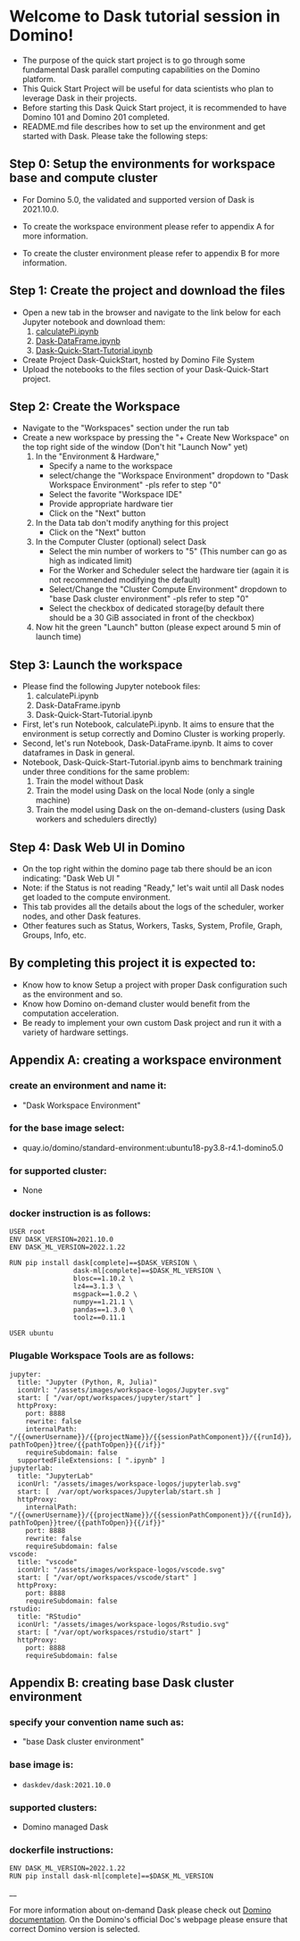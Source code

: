 # Welcome to Dask tutorial session in Domino!

- The purpose of the quick start project is to go through some fundamental Dask parallel computing capabilities on the Domino platform.
- This Quick Start Project will be useful for data scientists who plan to leverage Dask in their projects.
- Before starting this Dask Quick Start project, it is recommended to have Domino 101 and Domino 201 completed.
- README.md file describes how to set up the environment and get started with Dask. Please take the following steps:

## Step 0: Setup the environments for workspace base and compute cluster
- For Domino 5.0, the validated and supported version of Dask is 2021.10.0.

- To create the workspace environment please refer to appendix A for more information.
- To create the cluster environment please refer to appendix B for more information.


## Step 1: Create the project and download the files 

- Open a new tab in the browser and navigate to the link below for each Jupyter notebook and download them:
    1. [calculatePi.ipynb](https://github.com/alireza-domino/Dask-Quick-Start-Domino/blob/main/1-Calculate-Pi.ipynb)
    2. [Dask-DataFrame.ipynb](https://github.com/alireza-domino/Dask-Quick-Start-Domino/blob/main/2-Dask-DataFrame.ipynb)
    3. [Dask-Quick-Start-Tutorial.ipynb](https://github.com/alireza-domino/Dask-Quick-Start-Domino/blob/main/3-Dask-ML-Tutorial.ipynb)
- Create Project Dask-QuickStart, hosted by Domino File System
- Upload the notebooks to the files section of your Dask-Quick-Start project.


## Step 2: Create the Workspace

- Navigate to the "Workspaces" section under the run tab  
- Create a new workspace by pressing the "+ Create New Workspace" on the top right side of the window (Don't hit "Launch Now" yet)
    1. In the "Environment & Hardware," 
        - Specify a name to the workspace
        - select/change the "Workspace Environment" dropdown to "Dask Workspace Environment" -pls refer to step "0"
        - Select the favorite "Workspace IDE"
        - Provide appropriate hardware tier
        - Click on the "Next" button
    2. In the Data tab don't modify anything for this project
        - Click on the "Next" button
    3. In the Computer Cluster (optional) select Dask
        - Select the min number of workers to "5" (This number can go as high as indicated limit)
        - For the Worker and Scheduler select the hardware tier (again it is not recommended modifying the default)
        - Select/Change the "Cluster Compute Environment" dropdown to "base Dask cluster environment" -pls refer to step "0"
        - Select the checkbox of dedicated storage(by default there should be a 30 GiB associated in front of the checkbox)
    4. Now hit the green "Launch" button (please expect around 5 min of launch time)


    
## Step 3: Launch the workspace

- Please find the following Jupyter notebook files:
    1. calculatePi.ipynb
    2. Dask-DataFrame.ipynb
    3. Dask-Quick-Start-Tutorial.ipynb
- First, let's run Notebook, calculatePi.ipynb. It aims to ensure that the environment is setup correctly and Domino Cluster is working properly.
- Second, let's run Notebook, Dask-DataFrame.ipynb. It aims to cover dataframes in Dask in general.
- Notebook, Dask-Quick-Start-Tutorial.ipynb aims to benchmark training under three conditions for the same problem:
    1. Train the model without Dask
    2. Train the model using Dask on the local Node (only a single machine)
    3. Train the model using Dask on the on-demand-clusters (using Dask workers and schedulers directly)
    

## Step 4: Dask Web UI in Domino

- On the top right within the domino page tab there should be an icon indicating: "Dask Web UI <Status>"
- Note: if the Status is not reading "Ready," let's wait until all Dask nodes get loaded to the compute environment.
- This tab provides all the details about the logs of the scheduler, worker nodes, and other Dask features.
- Other features such as Status, Workers, Tasks, System, Profile, Graph, Groups, Info, etc.


  
## By completing this project it is expected to:

- Know how to know Setup a project with proper Dask configuration such as the environment and so.
- Know how Domino on-demand cluster would benefit from the computation acceleration.
- Be ready to implement your own custom Dask project and run it with a variety of hardware settings.


## Appendix A: creating a workspace environment


### create an environment and name it: 
- "Dask Workspace Environment"
### for the base image select: 
- quay.io/domino/standard-environment:ubuntu18-py3.8-r4.1-domino5.0
### for supported cluster: 
- None

### docker instruction is as follows:
```
USER root
ENV DASK_VERSION=2021.10.0
ENV DASK_ML_VERSION=2022.1.22

RUN pip install dask[complete]==$DASK_VERSION \
                dask-ml[complete]==$DASK_ML_VERSION \
                blosc==1.10.2 \
                lz4==3.1.3 \
                msgpack==1.0.2 \
                numpy==1.21.1 \
                pandas==1.3.0 \
                toolz==0.11.1 

USER ubuntu
```


### Plugable Workspace Tools are as follows:

```
jupyter:
  title: "Jupyter (Python, R, Julia)"
  iconUrl: "/assets/images/workspace-logos/Jupyter.svg"
  start: [ "/var/opt/workspaces/jupyter/start" ]
  httpProxy:
    port: 8888
    rewrite: false
    internalPath: "/{{ownerUsername}}/{{projectName}}/{{sessionPathComponent}}/{{runId}}/{{#if pathToOpen}}tree/{{pathToOpen}}{{/if}}"
    requireSubdomain: false
  supportedFileExtensions: [ ".ipynb" ]
jupyterlab:
  title: "JupyterLab"
  iconUrl: "/assets/images/workspace-logos/jupyterlab.svg"
  start: [  /var/opt/workspaces/Jupyterlab/start.sh ]
  httpProxy:
    internalPath: "/{{ownerUsername}}/{{projectName}}/{{sessionPathComponent}}/{{runId}}/{{#if pathToOpen}}tree/{{pathToOpen}}{{/if}}"
    port: 8888
    rewrite: false
    requireSubdomain: false
vscode:
  title: "vscode"
  iconUrl: "/assets/images/workspace-logos/vscode.svg"
  start: [ "/var/opt/workspaces/vscode/start" ]
  httpProxy:
    port: 8888
    requireSubdomain: false
rstudio:
  title: "RStudio"
  iconUrl: "/assets/images/workspace-logos/Rstudio.svg"
  start: [ "/var/opt/workspaces/rstudio/start" ]
  httpProxy:
    port: 8888
    requireSubdomain: false
```

## Appendix B: creating base Dask cluster environment

### specify your convention name such as: 
- "base Dask cluster environment"
### base image is: 
- ```daskdev/dask:2021.10.0```
### supported clusters: 
- Domino managed Dask
### dockerfile instructions:
```
ENV DASK_ML_VERSION=2022.1.22
RUN pip install dask-ml[complete]==$DASK_ML_VERSION
```

__

For more information about on-demand Dask please check out [Domino documentation](https://docs.dominodatalab.com/en/5.0.1/reference/dask/On_demand_dask_overview.html). On the Domino's official Doc's webpage please ensure that correct Domino version is selected.
